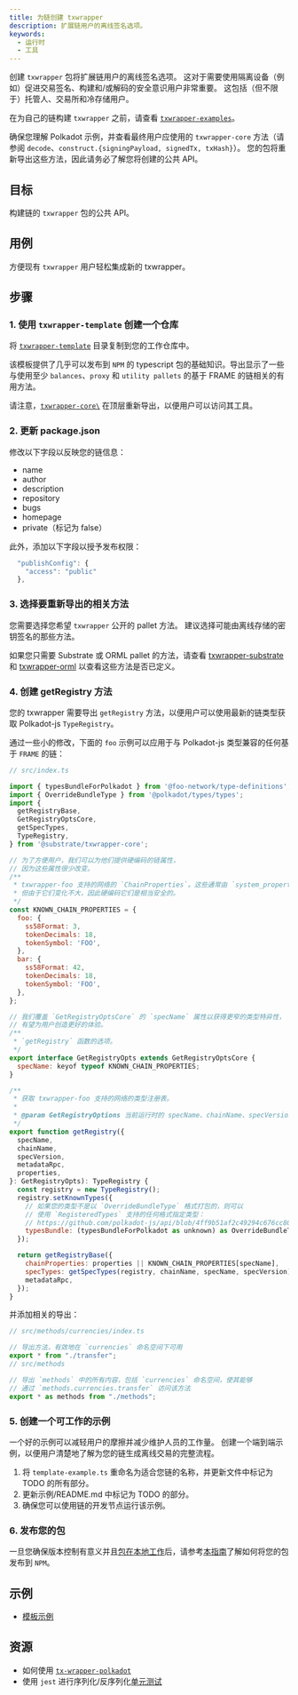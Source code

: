 ```yaml
---
title: 为链创建 txwrapper
description: 扩展链用户的离线签名选项。
keywords:
  - 运行时
  - 工具
---
```


创建 `txwrapper` 包将扩展链用户的离线签名选项。
这对于需要使用隔离设备（例如）促进交易签名、构建和/或解码的安全意识用户非常重要。
这包括（但不限于）托管人、交易所和冷存储用户。

在为自己的链构建 `txwrapper` 之前，请查看 [`txwrapper-examples`](https://github.com/paritytech/txwrapper-core/blob/main/packages/txwrapper-examples/README.md)。

确保您理解 Polkadot 示例，并查看最终用户应使用的 `txwrapper-core` 方法（请参阅 `decode`、`construct.{signingPayload, signedTx, txHash}`）。
您的包将重新导出这些方法，因此请务必了解您将创建的公共 API。

## 目标

构建链的 `txwrapper` 包的公共 API。

## 用例

方便现有 `txwrapper` 用户轻松集成新的 txwrapper。

## 步骤

### 1. 使用 `txwrapper-template` 创建一个仓库

将 [`txwrapper-template`](https://github.com/paritytech/txwrapper-core/tree/main/packages/txwrapper-template) 目录复制到您的工作仓库中。

该模板提供了几乎可以发布到 `NPM` 的 typescript 包的基础知识。导出显示了一些与使用至少 `balances`、`proxy` 和 `utility pallets` 的基于 FRAME 的链相关的有用方法。

请注意，[`txwrapper-core\`](https://github.com/paritytech/txwrapper-core) 在顶层重新导出，以便用户可以访问其工具。

### 2. 更新 package.json

修改以下字段以反映您的链信息：

- name
- author
- description
- repository
- bugs
- homepage
- private（标记为 false）

此外，添加以下字段以授予发布权限：

```js
  "publishConfig": {
    "access": "public"
  },
```

### 3. 选择要重新导出的相关方法

您需要选择您希望 `txwrapper` 公开的 pallet 方法。
建议选择可能由离线存储的密钥签名的那些方法。

如果您只需要 Substrate 或 ORML pallet 的方法，请查看 [txwrapper-substrate](https://github.com/paritytech/txwrapper-core/blob/main/packages/txwrapper-substrate/README.md) 和 [txwrapper-orml](https://github.com/paritytech/txwrapper-core/blob/main/packages/txwrapper-orml/README.md) 以查看这些方法是否已定义。

### 4. 创建 getRegistry 方法

您的 txwrapper 需要导出 `getRegistry` 方法，以便用户可以使用最新的链类型获取 Polkadot-js `TypeRegistry`。

通过一些小的修改，下面的 `foo` 示例可以应用于与 Polkadot-js 类型兼容的任何基于 `FRAME` 的链：

```js
// src/index.ts

import { typesBundleForPolkadot } from '@foo-network/type-definitions';
import { OverrideBundleType } from '@polkadot/types/types';
import {
  getRegistryBase,
  GetRegistryOptsCore,
  getSpecTypes,
  TypeRegistry,
} from '@substrate/txwrapper-core';

// 为了方便用户，我们可以为他们提供硬编码的链属性，
// 因为这些属性很少改变。
/**
 * txwrapper-foo 支持的网络的 `ChainProperties`。这些通常由 `system_properties` 调用返回，
 * 但由于它们变化不大，因此硬编码它们是相当安全的。
 */
const KNOWN_CHAIN_PROPERTIES = {
  foo: {
    ss58Format: 3,
    tokenDecimals: 18,
    tokenSymbol: 'FOO',
  },
  bar: {
    ss58Format: 42,
    tokenDecimals: 18,
    tokenSymbol: 'FOO',
  },
};

// 我们覆盖 `GetRegistryOptsCore` 的 `specName` 属性以获得更窄的类型特异性，
// 有望为用户创造更好的体验。
/**
 * `getRegistry` 函数的选项。
 */
export interface GetRegistryOpts extends GetRegistryOptsCore {
  specName: keyof typeof KNOWN_CHAIN_PROPERTIES;
}

/**
 * 获取 txwrapper-foo 支持的网络的类型注册表。
 *
 * @param GetRegistryOptions 当前运行时的 specName、chainName、specVersion 和 metadataRpc
 */
export function getRegistry({
  specName,
  chainName,
  specVersion,
  metadataRpc,
  properties,
}: GetRegistryOpts): TypeRegistry {
  const registry = new TypeRegistry();
  registry.setKnownTypes({
    // 如果您的类型不是以 `OverrideBundleType` 格式打包的，则可以
    // 使用 `RegisteredTypes` 支持的任何格式指定类型：
    // https://github.com/polkadot-js/api/blob/4ff9b51af2c49294c676cc80abc6476565c70b11/packages/types/src/types/registry.ts#L59
    typesBundle: (typesBundleForPolkadot as unknown) as OverrideBundleType,
  });

  return getRegistryBase({
    chainProperties: properties || KNOWN_CHAIN_PROPERTIES[specName],
    specTypes: getSpecTypes(registry, chainName, specName, specVersion),
    metadataRpc,
  });
}
```

并添加相关的导出：

```js
// src/methods/currencies/index.ts

// 导出方法，有效地在 `currencies` 命名空间下可用
export * from "./transfer";
// src/methods

// 导出 `methods` 中的所有内容，包括 `currencies` 命名空间，使其能够
// 通过 `methods.currencies.transfer` 访问该方法
export * as methods from "./methods";
```

### 5. 创建一个可工作的示例

一个好的示例可以减轻用户的摩擦并减少维护人员的工作量。
创建一个端到端示例，以便用户清楚地了解为您的链生成离线交易的完整流程。

1. 将 `template-example.ts` 重命名为适合您链的名称，并更新文件中标记为 TODO 的所有部分。
2. 更新示例/README.md 中标记为 TODO 的部分。
3. 确保您可以使用链的开发节点运行该示例。

### 6. 发布您的包

一旦您确保版本控制有意义并且[包在本地工作](https://docs.npmjs.com/cli/v6/commands/npm-pack)后，请参考[本指南](https://docs.npmjs.com/cli/v6/commands/npm-publish)了解如何将您的包发布到 `NPM`。

## 示例

- [模板示例](https://github.com/paritytech/txwrapper-core/blob/main/packages/txwrapper-template/examples/template-example.ts)

## 资源

- 如何使用 [`tx-wrapper-polkadot`](https://github.com/paritytech/txwrapper-core/blob/main/packages/)
- 使用 `jest` 进行序列化/反序列化[单元测试](https://github.com/paritytech/txwrapper-core/blob/main/packages/txwrapper-orml/src/methods/currencies/transfer.spec.ts)
